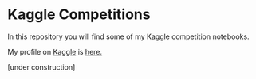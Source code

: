 # Kaggle Competitions

In this repository you will find some of my Kaggle competition notebooks.

My profile on [Kaggle](https://www.kaggle.com/) is [here.](https://www.kaggle.com/marinaramalhete)

[under construction]
